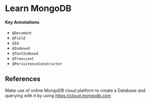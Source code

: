 # Learn MongoDB

#### Key Annotations
* `@Document`
* `@Field`
* `@Id`
* `@Indexed`
* `@TextIndexed`
* `@Transient`
* `@PersistenceConstructor`


## References
Make use of online MongoDB cloud platform to create a Database and querying with it by using https://cloud.mongodb.com